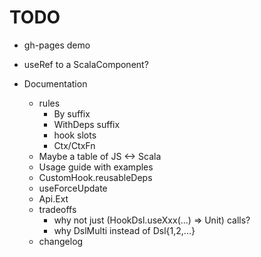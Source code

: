 TODO
=========================================================================================

* gh-pages demo
* useRef to a ScalaComponent?

* Documentation
  * rules
    * By suffix
    * WithDeps suffix
    * hook slots
    * Ctx/CtxFn
  * Maybe a table of JS <-> Scala
  * Usage guide with examples
  * CustomHook.reusableDeps
  * useForceUpdate
  * Api.Ext
  * tradeoffs
    * why not just (HookDsl.useXxx(...) => Unit) calls?
    * why DslMulti instead of Dsl{1,2,...}
  * changelog
